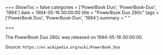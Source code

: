 +++
ShowToc = false
categories = ['PowerBook Duo', 'PowerBook-Duo', '1994']
date = 1994-05-16 00:00:00
title = "PowerBook Duo 280c"
tags = ['PowerBook Duo', 'PowerBook-Duo', '1994']
summary = " "

+++

The PowerBook Duo 280c was released on 1994-05-16 00:00:00.

Source: `https://en.wikipedia.org/wiki/PowerBook_Duo`


